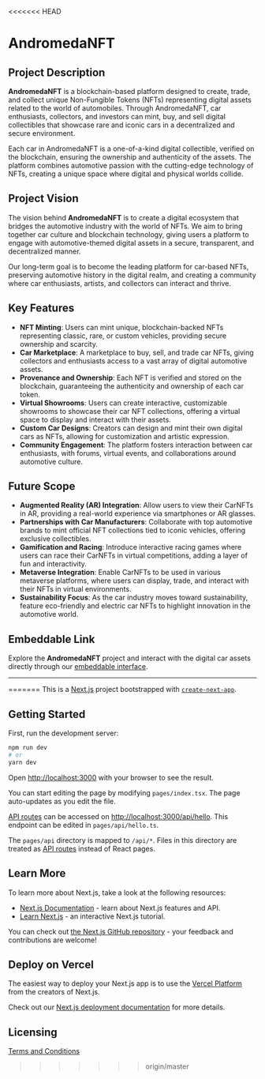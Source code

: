 <<<<<<< HEAD
# AndromedaNFT

## Project Description

**AndromedaNFT** is a blockchain-based platform designed to create, trade, and collect unique Non-Fungible Tokens (NFTs) representing digital assets related to the world of automobiles. Through AndromedaNFT, car enthusiasts, collectors, and investors can mint, buy, and sell digital collectibles that showcase rare and iconic cars in a decentralized and secure environment. 

Each car in AndromedaNFT is a one-of-a-kind digital collectible, verified on the blockchain, ensuring the ownership and authenticity of the assets. The platform combines automotive passion with the cutting-edge technology of NFTs, creating a unique space where digital and physical worlds collide.

## Project Vision

The vision behind **AndromedaNFT** is to create a digital ecosystem that bridges the automotive industry with the world of NFTs. We aim to bring together car culture and blockchain technology, giving users a platform to engage with automotive-themed digital assets in a secure, transparent, and decentralized manner. 

Our long-term goal is to become the leading platform for car-based NFTs, preserving automotive history in the digital realm, and creating a community where car enthusiasts, artists, and collectors can interact and thrive.

## Key Features

- **NFT Minting**: Users can mint unique, blockchain-backed NFTs representing classic, rare, or custom vehicles, providing secure ownership and scarcity.
- **Car Marketplace**: A marketplace to buy, sell, and trade car NFTs, giving collectors and enthusiasts access to a vast array of digital automotive assets.
- **Provenance and Ownership**: Each NFT is verified and stored on the blockchain, guaranteeing the authenticity and ownership of each car token.
- **Virtual Showrooms**: Users can create interactive, customizable showrooms to showcase their car NFT collections, offering a virtual space to display and interact with their assets.
- **Custom Car Designs**: Creators can design and mint their own digital cars as NFTs, allowing for customization and artistic expression.
- **Community Engagement**: The platform fosters interaction between car enthusiasts, with forums, virtual events, and collaborations around automotive culture.

## Future Scope

- **Augmented Reality (AR) Integration**: Allow users to view their CarNFTs in AR, providing a real-world experience via smartphones or AR glasses.
- **Partnerships with Car Manufacturers**: Collaborate with top automotive brands to mint official NFT collections tied to iconic vehicles, offering exclusive collectibles.
- **Gamification and Racing**: Introduce interactive racing games where users can race their CarNFTs in virtual competitions, adding a layer of fun and interactivity.
- **Metaverse Integration**: Enable CarNFTs to be used in various metaverse platforms, where users can display, trade, and interact with their NFTs in virtual environments.
- **Sustainability Focus**: As the car industry moves toward sustainability, feature eco-friendly and electric car NFTs to highlight innovation in the automotive world.

## Embeddable Link

Explore the **AndromedaNFT** project and interact with the digital car assets directly through our [embeddable interface](https://embeddables.testnet.andromedaprotocol.io/galileo-4/carembeddable).

---

=======
This is a [Next.js](https://nextjs.org/) project bootstrapped with [`create-next-app`](https://github.com/vercel/next.js/tree/canary/packages/create-next-app).

## Getting Started

First, run the development server:

```bash
npm run dev
# or
yarn dev
```

Open [http://localhost:3000](http://localhost:3000) with your browser to see the result.

You can start editing the page by modifying `pages/index.tsx`. The page auto-updates as you edit the file.

[API routes](https://nextjs.org/docs/api-routes/introduction) can be accessed on [http://localhost:3000/api/hello](http://localhost:3000/api/hello). This endpoint can be edited in `pages/api/hello.ts`.

The `pages/api` directory is mapped to `/api/*`. Files in this directory are treated as [API routes](https://nextjs.org/docs/api-routes/introduction) instead of React pages.

## Learn More

To learn more about Next.js, take a look at the following resources:

- [Next.js Documentation](https://nextjs.org/docs) - learn about Next.js features and API.
- [Learn Next.js](https://nextjs.org/learn) - an interactive Next.js tutorial.

You can check out [the Next.js GitHub repository](https://github.com/vercel/next.js/) - your feedback and contributions are welcome!

## Deploy on Vercel

The easiest way to deploy your Next.js app is to use the [Vercel Platform](https://vercel.com/new?utm_medium=default-template&filter=next.js&utm_source=create-next-app&utm_campaign=create-next-app-readme) from the creators of Next.js.

Check out our [Next.js deployment documentation](https://nextjs.org/docs/deployment) for more details.

## Licensing

[Terms and Conditions](https://github.com/andromedaprotocol/andromeda-core/blob/development/LICENSE/LICENSE.md)
>>>>>>> origin/master
